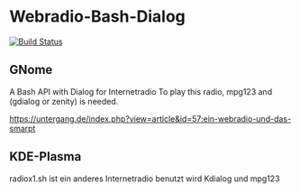 # Webradio-Bash-Dialog 

[![Build Status](https://travis-ci.org/dewomser/Webradio-Bash-Dialog.svg?branch=master)](https://travis-ci.org/dewomser/Webradio-Bash-Dialog)

## GNome
A Bash  API with Dialog  for Internetradio 
To play this radio, mpg123 and (gdialog or zenity) is needed.

https://untergang.de/index.php?view=article&id=57:ein-webradio-und-das-smarpt

## KDE-Plasma
radiox1.sh ist ein anderes Internetradio benutzt wird Kdialog und mpg123
